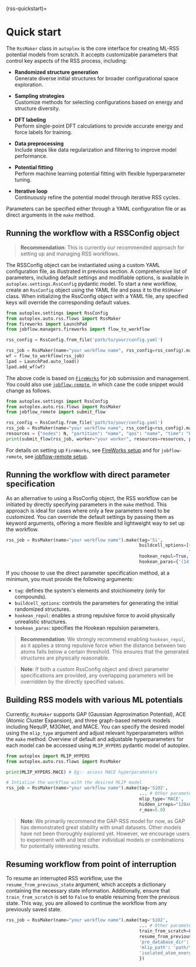 (rss-quickstart)=

# Quick start

The `RssMaker` class in `autoplex` is the core interface for creating ML-RSS potential models from scratch. It accepts customizable parameters that control key aspects of the RSS process, including:

- **Randomized structure generation**  
  Generate diverse initial structures for broader configurational space exploration.

- **Sampling strategies**  
  Customize methods for selecting configurations based on energy and structure diversity.

- **DFT labeling**  
  Perform single-point DFT calculations to provide accurate energy and force labels for training.

- **Data preprocessing**  
  Include steps like data regularization and filtering to improve model performance.

- **Potential fitting**  
  Perform machine learning potential fitting with flexible hyperparameter tuning.

- **Iterative loop**  
  Continuously refine the potential model through iterative RSS cycles.

Parameters can be specified either through a YAML configuration file or as direct arguments in the `make` method.

## Running the workflow with a RSSConfig object

> **Recommendation**: This is currently our recommended approach for setting up and managing RSS workflows.

The RSSConfig object can be instantiated using a custom YAML configuration file, as illustrated in previous section. 
A comprehensive list of parameters, including default settings and modifiable options, is available in `autoplex.settings.RssConfig` pydantic model. 
To start a new workflow, create an `RssConfig` object using the YAML file and pass it to the `RSSMaker` class.
When initializing the RssConfig object with a YAML file, any specified keys will override the corresponding default values.

```python
from autoplex.settings import RssConfig
from autoplex.auto.rss.flows import RssMaker
from fireworks import LaunchPad
from jobflow.managers.fireworks import flow_to_workflow

rss_config = RssConfig.from_file('path/to/your/config.yaml')

rss_job = RssMaker(name="your workflow name", rss_config=rss_config).make()
wf = flow_to_workflow(rss_job) 
lpad = LaunchPad.auto_load()
lpad.add_wf(wf)
```

The above code is based on [`FireWorks`](https://materialsproject.github.io/fireworks/) for job submission and management. You could also use [`jobflow-remote`](https://matgenix.github.io/jobflow-remote/), in which case the code snippet would change as follows. 


```python
from autoplex.settings import RssConfig
from autoplex.auto.rss.flows import RssMaker
from jobflow_remote import submit_flow

rss_config = RssConfig.from_file('path/to/your/config.yaml')
rss_job = RssMaker(name="your workflow name", rss_config=rss_config).make()
resources = {"nodes": N, "partition": "name", "qos": "name", "time": "8:00:00", "mail_user": "your_email", "mail_type": "ALL", "account": "your account"}
print(submit_flow(rss_job, worker="your worker", resources=resources, project="your project name"))
```

For details on setting up `FireWorks`, see [FireWorks setup](../../../mongodb.md#fireworks-configuration) and for `jobflow-remote`, see [jobflow-remote setup](../../../jobflowremote.md).

## Running the workflow with direct parameter specification

As an alternative to using a RssConfig object, the RSS workflow can be initiated by directly specifying parameters in the `make` method. This approach is ideal for cases where only a few parameters need to be customized. 
You can override the default settings by passing them as keyword arguments, offering a more flexible and lightweight way to set up the workflow.

```python
rss_job = RssMaker(name="your workflow name").make(tag='Si',
                                                   buildcell_options=[{'NFORM': '{1,3,5}'},
                                                                      {'NFORM': '{2,4,6}'}],
                                                   hookean_repul=True, 
                                                   hookean_paras={'(14, 14)': (100, 1.2)})
```

If you choose to use the direct parameter specification method, at a minimum, you must provide the following arguments:

- `tag`: defines the system's elements and stoichiometry (only for compounds).  
- `buildcell_options`: controls the parameters for generating the initial randomized structures.
- `hookean_repul`: enables a strong repulsive force to avoid physically unrealistic structures.  
- `hookean_paras`: specifies the Hookean repulsion parameters.

> **Recommendation**: We strongly recommend enabling `hookean_repul`, as it applies a strong repulsive force when the distance between two atoms falls below a certain threshold. This ensures that the generated structures are physically reasonable.

> **Note**: If both a custom RssConfig object and direct parameter specifications are provided, any overlapping parameters will be overridden by the directly specified values.

## Building RSS models with various ML potentials

Currently, `RssMaker` supports GAP (Gaussian Approximation Potential), ACE (Atomic Cluster Expansion), and three graph-based network models including NequIP, M3GNet, and MACE. 
You can specify the desired model using the `mlip_type` argument and adjust relevant hyperparameters within the `make` method. 
Overview of default and adjustable hyperparameters for each model can be accessed using `MLIP_HYPERS` pydantic model of autoplex.

```python
from autoplex import MLIP_HYPERS
from autoplex.auto.rss.flows import RssMaker

print(MLIP_HYPERS.MACE) # Eg:- access MACE hyperparameters

# Intialize the workflow with the desired MLIP model
rss_job = RssMaker(name="your workflow name").make(tag='SiO2',
                                                   ... # Other parameters here
                                                   mlip_type='MACE',
                                                   hidden_irreps="128x0e + 128x1o",
                                                   r_max=5.0)
```

> **Note**: We primarily recommend the GAP-RSS model for now, as GAP has demonstrated great stability with small datasets. Other models have not been thoroughly explored yet. However, we encourage users to experiment with and test other individual models or combinations for potentially interesting results.

## Resuming workflow from point of interruption

To resume an interrupted RSS workflow, use the `resume_from_previous_state` argument, which accepts a dictionary containing the necessary state information. Additionally, ensure that `train_from_scratch` is set to `False` to enable resuming from the previous state. This way, you are allowed to continue the workflow from any previously saved state.

```python
rss_job = RssMaker(name="your workflow name").make(tag='SiO2',
                                                   ... # Other parameters here
                                                   train_from_scratch=False,
                                                   resume_from_previous_state={'test_error': 0.24,
                                                   'pre_database_dir': 'path/to/pre-existing/database',
                                                   'mlip_path': 'path/to/previous/MLIP-model',
                                                   'isolated_atom_energies': {8: -0.16613333, 14: -0.16438578},
                                                   })
```

